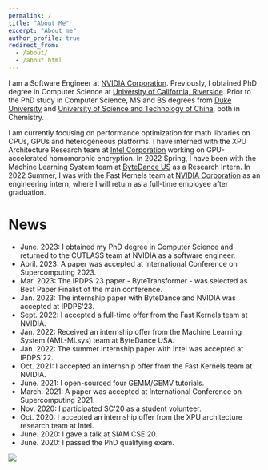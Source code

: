 ```yaml
---
permalink: /
title: "About Me"
excerpt: "About me"
author_profile: true
redirect_from: 
  - /about/
  - /about.html
---
```


I am a Software Engineer at [NVIDIA Corporation](https://www.nvidia.com/en-us/). Previously, I obtained PhD degree in Computer Science at [University of California, Riverside](https://www1.cs.ucr.edu/). Prior to the PhD study in Computer Science, MS and BS degrees from [Duke University](https://duke.edu/) and [University of Science and Technology of China](https://en.ustc.edu.cn/), both in Chemistry. 

I am currently focusing on performance optimization for math libraries on CPUs, GPUs and heterogeneous platforms. I have interned with the XPU Architecture Research team at [Intel Corporation](https://www.intel.com) working on GPU-accelerated homomorphic encryption. In 2022 Spring, I have been with the Machine Learning System team at [ByteDance US](https://www.bytedance.com/en/) as a Research Intern. In 2022 Summer, I was with the Fast Kernels team at [NVIDIA Corporation](https://www.nvidia.com/en-us/) as an engineering intern, where I will return as a full-time employee after graduation.

News
======
* June. 2023: I obtained my PhD degree in Computer Science and returned to the CUTLASS team at NVIDIA as a software engineer.
* April. 2023: A paper was accepted at International Conference on Supercomputing 2023.
* Mar. 2023: The IPDPS'23 paper - ByteTransformer - was selected as Best Paper Finalist of the main conference.
* Jan. 2023: The internship paper with ByteDance and NVIDIA was accepted at IPDPS'23.
* Sept. 2022: I accepted a full-time offer from the Fast Kernels team at NVIDIA.
* Jan. 2022: Received an internship offer from the Machine Learning System (AML-MLsys) team at ByteDance USA. 
* Jan. 2022: The summer internship paper with Intel was accepted at IPDPS'22.
* Oct. 2021: I accepted an internship offer from the Fast Kernels team at NVIDIA.
* June. 2021: I open-sourced four GEMM/GEMV tutorials.
* March. 2021: A paper was accepted at International Conference on Supercomputing 2021.
* Nov. 2020: I participated SC'20 as a student volunteer.
* Oct. 2020: I accepted an internship offer from the XPU architecture research team at Intel.
* June. 2020: I gave a talk at SIAM CSE'20.
* June. 2020: I passed the PhD qualifying exam.

<a href="https://clustrmaps.com/site/1bqrs"  title="Visit tracker"><img src="//www.clustrmaps.com/map_v2.png?d=4aynuXb96AdgfVQ_Ke-67hOIjsyPleFUDfjbXUeU6FQ&cl=ffffff" /></a>
